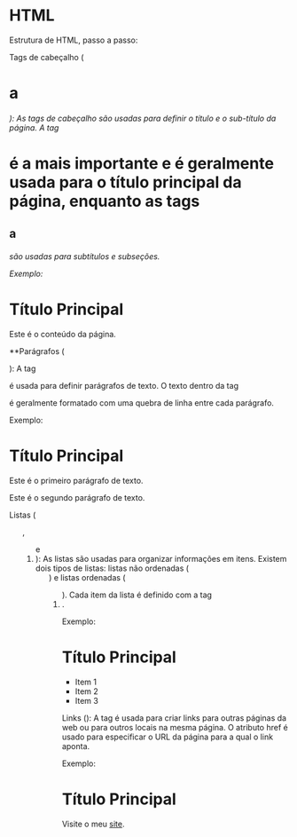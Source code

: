 # HTML
Estrutura de HTML, passo a passo:

Tags de cabeçalho ( <h1> a <h6> ):
As tags de cabeçalho são usadas para definir o título e o sub-título da página. 
A tag <h1> é a mais importante e é geralmente usada para o título principal da página, enquanto as tags <h2> a <h6> são usadas para subtítulos e subseções. 
  
Exemplo: 
<!DOCTYPE html>
<html>
  <head>
    <title>Título da Página</title>
  </head>
  <body>
    <h1>Título Principal</h1>
    <p>Este é o conteúdo da página.</p>
  </body>
</html>

**Parágrafos (<p>):
A tag <p> é usada para definir parágrafos de texto. O texto dentro da tag <p> é geralmente formatado com uma quebra de linha entre cada parágrafo.

Exemplo:
<!DOCTYPE html>
<html>
  <head>
    <title>Título da Página</title>
  </head>
  <body>
    <h1>Título Principal</h1>
    <p>Este é o primeiro parágrafo de texto.</p>
    <p>Este é o segundo parágrafo de texto.</p>
  </body>
</html>

Listas (<ul>, <ol> e <li>):
As listas são usadas para organizar informações em itens. Existem dois tipos de listas: listas não ordenadas (<ul>) e listas ordenadas (<ol>). Cada item da lista é definido com a tag <li>.
  
Exemplo:
<!DOCTYPE html>
<html>
  <head>
    <title>Título da Página</title>
  </head>
  <body>
    <h1>Título Principal</h1>
    <ul>
      <li>Item 1</li>
      <li>Item 2</li>
      <li>Item 3</li>
    </ul>
  </body>
</html>

Links (<a>):
A tag <a> é usada para criar links para outras páginas da web ou para outros locais na mesma página. O atributo href é usado para especificar o URL da página para a qual o link aponta.
  
Exemplo:
<!DOCTYPE html>
<html>
  <head>
    <title>Título da Página</title>
  </head>
  <body>
    <h1>Título Principal</h1>
    <p>Visite o meu <a href="https://www.meusite.com">site</a>.</p>
  </body>
</html>
